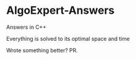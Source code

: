 # AlgoExpert-Answers
Answers in C++

Everything is solved to its optimal space and time 

Wrote something better? PR.